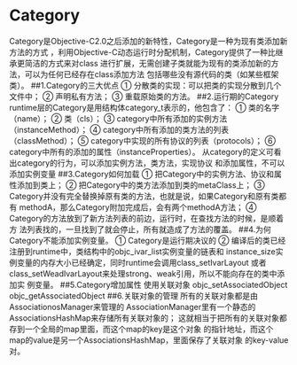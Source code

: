 # Category
Category是Objective-C2.0之后添加的新特性，Category是一种为现有类添加新方法的方式
，利用Objective-C动态运行时分配机制，Category提供了一种比继承更简洁的方式来对class
进行扩展，无需创建子类就能为现有的类添加新的方法，可以为任何已经存在class添加方法
包括哪些没有源代码的类（如某些框架类）。
##1.Category的三大优点
        ① 分散类的实现：可以把类的实现分散到几个文件中；
        ② 声明私有方法；
        ③ 重载原始类的方法。
##2.运行期的Category
        runtime层的Category是用结构体category_t表示的，他包含了：
        ① 类的名字（name）；
        ② 类（cls）；
        ③ category中所有添加的实例方法（instanceMethod）；
        ④ category中所有添加的类方法的列表（classMethod）；
        ⑤ category中实现的所有协议的列表（protocols）；
        ⑥ category中所有的添加的属性（instanceProperties）。
        从category的定义可看出category的行为，可以添加实例方法，类方法，实现协议
    和添加属性，不可以添加实例变量
##3.Category如何加载
        ① 把Category中的实例方法、协议和属性添加到类上；
        ② 把Category中的类方法添加到类的metaClass上；
        ③ Category并没有完全替换掉原有类的方法，也就是说，如果Category和原有类都有
    methodA，那么Category附加完成后，会有两个methodA方法；
        ④ Category的方法放到了新方法列表的前边，运行时，在查找方法的时候，是顺着方
    法列表找的，一旦找到了就会停止，所有就造成了方法的覆盖。
##4.为何Category不能添加实例变量。
        ① Category是运行期决议的
        ② 编译后的类已经注册到runtime中，类结构中的objc_ivar_list实例变量的链表和
    instance_size实例变量的内存大小已经确定，同时runtime会调用class_setIvarLayout
    或者class_setWeadIvarLayout来处理strong、weak引用，所以不能向存在的类中添加实
    例变量。
##5.Category增加属性
        使用关联对象
            objc_setAssociatedObject
            objc_getAssociatedObject
##6.关联对象的管理
        所有的关联对象都是由AssociationosManager来管理的
        AssociationManager里有一个静态的AssociationsHashMap来存储所有关联对象的；
    这就相当于把所有的关联对象都存到一个全局的map里面，而这个map的key是这个对象
    的指针地址，而这个map的value是另一个AssociationsHashMap，里面保存了关联对象
    的key-value对。
